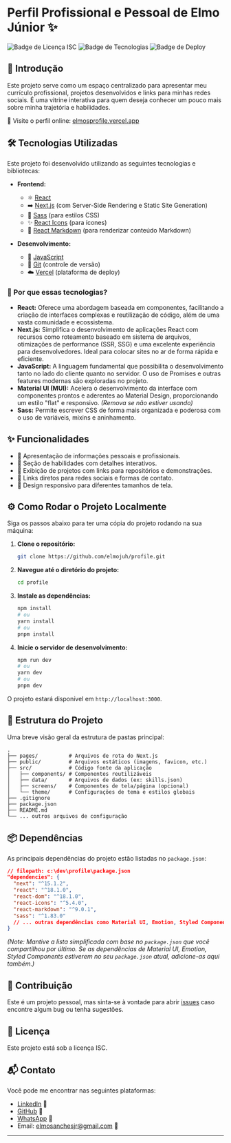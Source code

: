 # Perfil Profissional e Pessoal de Elmo Júnior ✨

![Badge de Licença ISC](https://img.shields.io/badge/License-ISC-blue.svg)
![Badge de Tecnologias](https://img.shields.io/badge/Tecnologias-React%2C%20Next.js%2C%20Sass-informational)
![Badge de Deploy](https://img.shields.io/badge/Deploy-Vercel-black)


## 👋 Introdução

Este projeto serve como um espaço centralizado para apresentar meu currículo profissional, projetos desenvolvidos e links para minhas redes sociais. É uma vitrine interativa para quem deseja conhecer um pouco mais sobre minha trajetória e habilidades.

🚀 Visite o perfil online: [elmosprofile.vercel.app](https://elmosprofile.vercel.app/)

## 🛠️ Tecnologias Utilizadas

Este projeto foi desenvolvido utilizando as seguintes tecnologias e bibliotecas:

*   **Frontend:**
    *   ⚛️ [React](https://react.dev/)
    *   ➡️ [Next.js](https://nextjs.org/) (com Server-Side Rendering e Static Site Generation)
    *   🎨 [Sass](https://sass-lang.com/) (para estilos CSS)
    *   ✨ [React Icons](https://react-icons.github.io/react-icons/) (para ícones)
    *   📝 [React Markdown](https://github.com/remarkjs/react-markdown) (para renderizar conteúdo Markdown)

*   **Desenvolvimento:**
    *   📜 [JavaScript](https://developer.mozilla.org/en-US/docs/Web/JavaScript)
    *   🌳 [Git](https://git-scm.com/) (controle de versão)
    *   ☁️ [Vercel](https://vercel.com/) (plataforma de deploy)

### 🤔 Por que essas tecnologias?

*   **React:** Oferece uma abordagem baseada em componentes, facilitando a criação de interfaces complexas e reutilização de código, além de uma vasta comunidade e ecossistema.
*   **Next.js:** Simplifica o desenvolvimento de aplicações React com recursos como roteamento baseado em sistema de arquivos, otimizações de performance (SSR, SSG) e uma excelente experiência para desenvolvedores. Ideal para colocar sites no ar de forma rápida e eficiente.
*   **JavaScript:** A linguagem fundamental que possibilita o desenvolvimento tanto no lado do cliente quanto no servidor. O uso de Promises e outras features modernas são exploradas no projeto.
*   **Material UI (MUI):** Acelera o desenvolvimento da interface com componentes prontos e aderentes ao Material Design, proporcionando um estilo "flat" e responsivo. *(Remova se não estiver usando)*
*   **Sass:** Permite escrever CSS de forma mais organizada e poderosa com o uso de variáveis, mixins e aninhamento.

## ✨ Funcionalidades

*   📄 Apresentação de informações pessoais e profissionais.
*   💪 Seção de habilidades com detalhes interativos.
*   📂 Exibição de projetos com links para repositórios e demonstrações.
*   🔗 Links diretos para redes sociais e formas de contato.
*   📱 Design responsivo para diferentes tamanhos de tela.

## ⚙️ Como Rodar o Projeto Localmente

Siga os passos abaixo para ter uma cópia do projeto rodando na sua máquina:

1.  **Clone o repositório:**

    ```bash
    git clone https://github.com/elmojuh/profile.git
    ```

2.  **Navegue até o diretório do projeto:**

    ```bash
    cd profile
    ```

3.  **Instale as dependências:**

    ```bash
    npm install
    # ou
    yarn install
    # ou
    pnpm install
    ```

4.  **Inicie o servidor de desenvolvimento:**

    ```bash
    npm run dev
    # ou
    yarn dev
    # ou
    pnpm dev
    ```

O projeto estará disponível em `http://localhost:3000`.

## 📂 Estrutura do Projeto

Uma breve visão geral da estrutura de pastas principal:

```
.
├── pages/          # Arquivos de rota do Next.js
├── public/         # Arquivos estáticos (imagens, favicon, etc.)
├── src/            # Código fonte da aplicação
│   ├── components/ # Componentes reutilizáveis
│   ├── data/       # Arquivos de dados (ex: skills.json)
│   ├── screens/    # Componentes de tela/página (opcional)
│   └── theme/      # Configurações de tema e estilos globais
├── .gitignore
├── package.json
├── README.md
└── ... outros arquivos de configuração
```

## 📦 Dependências

As principais dependências do projeto estão listadas no `package.json`:

```json
// filepath: c:\dev\profile\package.json
"dependencies": {
  "next": "^15.1.2",
  "react": "^18.1.0",
  "react-dom": "^18.1.0",
  "react-icons": "^5.4.0",
  "react-markdown": "^9.0.1",
  "sass": "^1.83.0"
  // ... outras dependências como Material UI, Emotion, Styled Components se estiverem no seu package.json atual
}
```
*(Note: Mantive a lista simplificada com base no `package.json` que você compartilhou por último. Se as dependências de Material UI, Emotion, Styled Components estiverem no seu `package.json` atual, adicione-as aqui também.)*

## 🤝 Contribuição

Este é um projeto pessoal, mas sinta-se à vontade para abrir [issues](https://github.com/elmojuh/profile/issues) caso encontre algum bug ou tenha sugestões.

## 📄 Licença

Este projeto está sob a licença ISC.

## 📬 Contato

Você pode me encontrar nas seguintes plataformas:

*   [LinkedIn](https://www.linkedin.com/in/elmo-junior/) 💼
*   [GitHub](https://github.com/elmojuh) 🐙
*   [WhatsApp](https://wa.me/5521965011282) 📱
*   Email: elmosanchesjr@gmail.com 📧

---